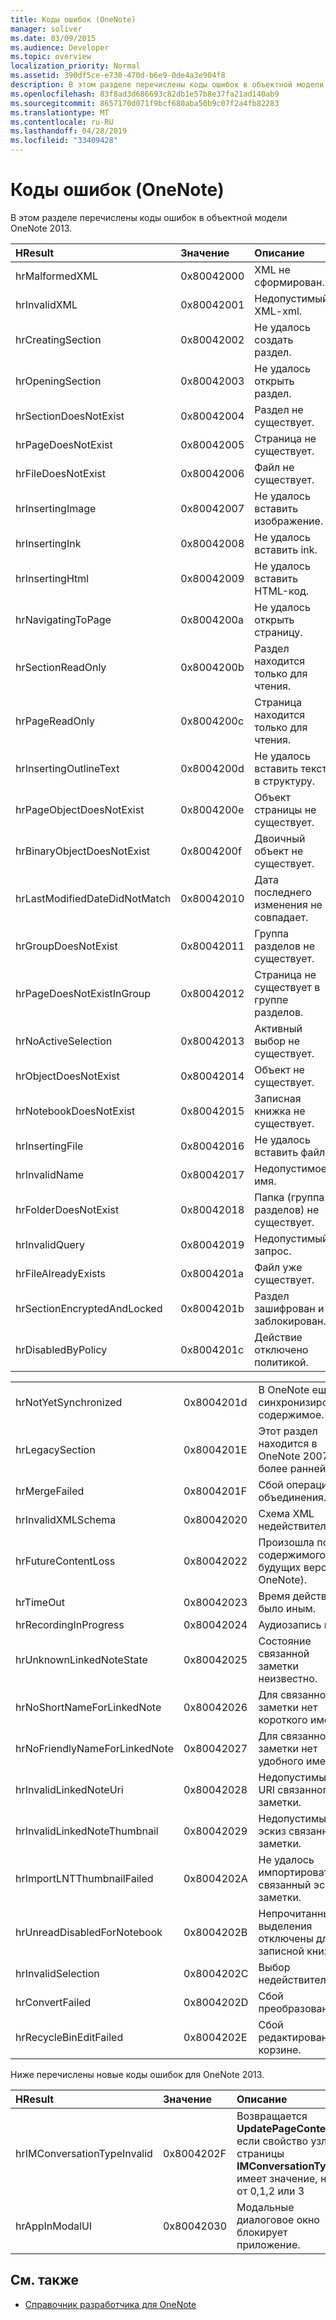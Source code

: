 ```yaml
---
title: Коды ошибок (OneNote)
manager: soliver
ms.date: 03/09/2015
ms.audience: Developer
ms.topic: overview
localization_priority: Normal
ms.assetid: 390df5ce-e730-470d-b6e9-0de4a3e904f8
description: В этом разделе перечислены коды ошибок в объектной модели OneNote 2013.
ms.openlocfilehash: 83f8ad3d686693c82db1e57b8e37fa21ad140ab9
ms.sourcegitcommit: 8657170d071f9bcf680aba50b9c07f2a4fb82283
ms.translationtype: MT
ms.contentlocale: ru-RU
ms.lasthandoff: 04/28/2019
ms.locfileid: "33409428"
---
```

# <a name="error-codes-onenote"></a>Коды ошибок (OneNote)

В этом разделе перечислены коды ошибок в объектной модели OneNote 2013.
  
|**HResult**|**Значение**|**Описание**|
|:-----|:-----|:-----|
|hrMalformedXML  <br/> |0x80042000  <br/> |XML не сформирован.  <br/> |
|hrInvalidXML  <br/> |0x80042001  <br/> |Недопустимый XML-xml.  <br/> |
|hrCreatingSection  <br/> |0x80042002  <br/> |Не удалось создать раздел.  <br/> |
|hrOpeningSection  <br/> |0x80042003  <br/> |Не удалось открыть раздел.  <br/> |
|hrSectionDoesNotExist  <br/> |0x80042004  <br/> |Раздел не существует.  <br/> |
|hrPageDoesNotExist  <br/> |0x80042005  <br/> |Страница не существует.  <br/> |
|hrFileDoesNotExist  <br/> |0x80042006  <br/> |Файл не существует.  <br/> |
|hrInsertingImage  <br/> |0x80042007  <br/> |Не удалось вставить изображение.  <br/> |
|hrInsertingInk  <br/> |0x80042008  <br/> |Не удалось вставить ink.  <br/> |
|hrInsertingHtml  <br/> |0x80042009  <br/> |Не удалось вставить HTML-код.  <br/> |
|hrNavigatingToPage  <br/> |0x8004200a  <br/> |Не удалось открыть страницу.  <br/> |
|hrSectionReadOnly  <br/> |0x8004200b  <br/> |Раздел находится только для чтения.  <br/> |
|hrPageReadOnly  <br/> |0x8004200c  <br/> |Страница находится только для чтения.  <br/> |
|hrInsertingOutlineText  <br/> |0x8004200d  <br/> |Не удалось вставить текст в структуру.  <br/> |
|hrPageObjectDoesNotExist  <br/> |0x8004200e  <br/> |Объект страницы не существует.  <br/> |
|hrBinaryObjectDoesNotExist  <br/> |0x8004200f  <br/> |Двоичный объект не существует.  <br/> |
|hrLastModifiedDateDidNotMatch  <br/> |0x80042010  <br/> |Дата последнего изменения не совпадает.  <br/> |
|hrGroupDoesNotExist  <br/> |0x80042011  <br/> |Группа разделов не существует.  <br/> |
|hrPageDoesNotExistInGroup  <br/> |0x80042012  <br/> |Страница не существует в группе разделов.  <br/> |
|hrNoActiveSelection  <br/> |0x80042013  <br/> |Активный выбор не существует.  <br/> |
|hrObjectDoesNotExist  <br/> |0x80042014  <br/> |Объект не существует.  <br/> |
|hrNotebookDoesNotExist  <br/> |0x80042015  <br/> |Записная книжка не существует.  <br/> |
|hrInsertingFile  <br/> |0x80042016  <br/> |Не удалось вставить файл.  <br/> |
|hrInvalidName  <br/> |0x80042017  <br/> |Недопустимое имя.  <br/> |
|hrFolderDoesNotExist  <br/> |0x80042018  <br/> |Папка (группа разделов) не существует.  <br/> |
|hrInvalidQuery  <br/> |0x80042019  <br/> |Недопустимый запрос.  <br/> |
|hrFileAlreadyExists  <br/> |0x8004201a  <br/> |Файл уже существует.  <br/> |
|hrSectionEncryptedAndLocked  <br/> |0x8004201b  <br/> |Раздел зашифрован и заблокирован.  <br/> |
|hrDisabledByPolicy  <br/> |0x8004201c  <br/> |Действие отключено политикой.  <br/> |
   
||||
|:-----|:-----|:-----|
|hrNotYetSynchronized  <br/> |0x8004201d  <br/> |В OneNote еще не синхронизировано содержимое.  <br/> |
|hrLegacySection  <br/> |0x8004201E  <br/> |Этот раздел находится в OneNote 2007 или более ранней.  <br/> |
|hrMergeFailed  <br/> |0x8004201F  <br/> |Сбой операции объединения.  <br/> |
|hrInvalidXMLSchema  <br/> |0x80042020  <br/> |Схема XML недействительна.  <br/> |
|hrFutureContentLoss  <br/> |0x80042022  <br/> |Произошла потеря содержимого (из будущих версий OneNote).  <br/> |
|hrTimeOut  <br/> |0x80042023  <br/> |Время действия было иным.  <br/> |
|hrRecordingInProgress  <br/> |0x80042024  <br/> |Аудиозапись идет.  <br/> |
|hrUnknownLinkedNoteState  <br/> |0x80042025  <br/> |Состояние связанной заметки неизвестно.  <br/> |
|hrNoShortNameForLinkedNote  <br/> |0x80042026  <br/> |Для связанной заметки нет короткого имени.  <br/> |
|hrNoFriendlyNameForLinkedNote  <br/> |0x80042027  <br/> |Для связанной заметки нет удобного имени.  <br/> |
|hrInvalidLinkedNoteUri  <br/> |0x80042028  <br/> |Недопустимый URI связанного заметки.  <br/> |
|hrInvalidLinkedNoteThumbnail  <br/> |0x80042029  <br/> |Недопустимый эскиз связанного заметки.  <br/> |
|hrImportLNTThumbnailFailed  <br/> |0x8004202A  <br/> |Не удалось импортировать связанный эскиз заметки.  <br/> |
|hrUnreadDisabledForNotebook  <br/> |0x8004202B  <br/> |Непрочитанные выделения отключены для записной книжки.  <br/> |
|hrInvalidSelection  <br/> |0x8004202C  <br/> |Выбор недействителен.  <br/> |
|hrConvertFailed  <br/> |0x8004202D  <br/> |Сбой преобразования.  <br/> |
|hrRecycleBinEditFailed  <br/> |0x8004202E  <br/> |Сбой редактирования в корзине.  <br/> |
   
Ниже перечислены новые коды ошибок для OneNote 2013.
  
|**HResult**|**Значение**|**Описание**|
|:-----|:-----|:-----|
|hrIMConversationTypeInvalid  <br/> |0x8004202F  <br/> |Возвращается **UpdatePageContent,** если свойство узла страницы **IMConversationType** имеет значение, не от 0,1,2 или 3  <br/> |
|hrAppInModalUI  <br/> |0x80042030  <br/> |Модальные диалоговое окно блокирует приложение.  <br/> |
   
## <a name="see-also"></a>См. также

- [Справочник разработчика для OneNote](onenote-developer-reference.md)

